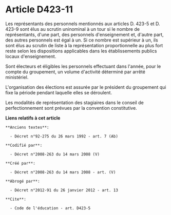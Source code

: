 # Article D423-11

Les représentants des personnels mentionnés aux articles D. 423-5 et D. 423-9 sont élus au scrutin uninominal à un tour si le
nombre de représentants, d'une part, des personnels d'enseignement et, d'autre part, des autres personnels est égal à un. Si
ce nombre est supérieur à un, ils sont élus au scrutin de liste à la représentation proportionnelle au plus fort reste selon
les dispositions applicables dans les établissements publics locaux d'enseignement. 

Sont électeurs et éligibles les personnels effectuant dans l'année, pour le compte du groupement, un volume d'activité
déterminé par arrêté ministériel. 

L'organisation des élections est assurée par le président du groupement qui fixe la période pendant laquelle elles se
déroulent. 

Les modalités de représentation des stagiaires dans le conseil de perfectionnement sont prévues par la convention
constitutive.

**Liens relatifs à cet article**

	**Anciens textes**:

	  - Décret n°92-275 du 26 mars 1992 - art. 7 (Ab)

	**Codifié par**:

	  - Décret n°2008-263 du 14 mars 2008 (V)

	**Créé par**:

	  - Décret n°2008-263 du 14 mars 2008 - art. (V)

	**Abrogé par**:

	  - Décret n°2012-91 du 26 janvier 2012 - art. 13

	**Cite**:

	  - Code de l'éducation - art. D423-5
